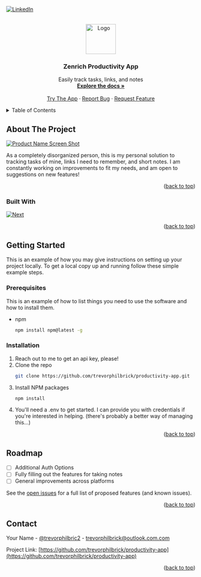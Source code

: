 <!-- Improved compatibility of back to top link: See: https://github.com/othneildrew/Best-README-Template/pull/73 -->

<a name="readme-top"></a>

<!--
*** Thanks for checking out the Best-README-Template. If you have a suggestion
*** that would make this better, please fork the repo and create a pull request
*** or simply open an issue with the tag "enhancement".
*** Don't forget to give the project a star!
*** Thanks again! Now go create something AMAZING! :D
-->

<!-- PROJECT SHIELDS -->
<!--
*** I'm using markdown "reference style" links for readability.
*** Reference links are enclosed in brackets [ ] instead of parentheses ( ).
*** See the bottom of this document for the declaration of the reference variables
*** for contributors-url, forks-url, etc. This is an optional, concise syntax you may use.
*** https://www.markdownguide.org/basic-syntax/#reference-style-links
-->

[![LinkedIn][linkedin-shield]][linkedin-url]

<!-- PROJECT LOGO -->
<br />
<div align="center">
  <a href="https://github.com/trevorphilbrick/productivity-app">
    <img src="images/logo.png" alt="Logo" width="80" height="80">
  </a>

<h3 align="center">Zenrich Productivity App</h3>

  <p align="center">
    Easily track tasks, links, and notes
    <br />
    <a href="https://github.com/trevorphilbrick/productivity-app"><strong>Explore the docs »</strong></a>
    <br />
    <br />
    <a href="https://productivity-app-six.vercel.app/">Try The App</a>
    ·
    <a href="https://productivity-app-six.vercel.app/issues">Report Bug</a>
    ·
    <a href="https://productivity-app-six.vercel.app/issues">Request Feature</a>
  </p>
</div>

<!-- TABLE OF CONTENTS -->
<details>
  <summary>Table of Contents</summary>
  <ol>
    <li>
      <a href="#about-the-project">About The Project</a>
      <ul>
        <li><a href="#built-with">Built With</a></li>
      </ul>
    </li>
    <li>
      <a href="#getting-started">Getting Started</a>
      <ul>
        <li><a href="#prerequisites">Prerequisites</a></li>
        <li><a href="#installation">Installation</a></li>
      </ul>
    </li>
    <li><a href="#usage">Usage</a></li>
    <li><a href="#roadmap">Roadmap</a></li>
    <li><a href="#contributing">Contributing</a></li>
    <li><a href="#license">License</a></li>
    <li><a href="#contact">Contact</a></li>
    <li><a href="#acknowledgments">Acknowledgments</a></li>
  </ol>
</details>

<!-- ABOUT THE PROJECT -->

## About The Project

[![Product Name Screen Shot][product-screenshot]](https://example.com)

As a completely disorganized person, this is my personal solution to tracking tasks of mine, links I need to remember, and short notes. I am constantly working on improvements to fit my needs, and am open to suggestions on new features!

<p align="right">(<a href="#readme-top">back to top</a>)</p>

### Built With

[![Next][Next.js]][Next-url]

<p align="right">(<a href="#readme-top">back to top</a>)</p>

<!-- GETTING STARTED -->

## Getting Started

This is an example of how you may give instructions on setting up your project locally.
To get a local copy up and running follow these simple example steps.

### Prerequisites

This is an example of how to list things you need to use the software and how to install them.

- npm
  ```sh
  npm install npm@latest -g
  ```

### Installation

1. Reach out to me to get an api key, please!
2. Clone the repo
   ```sh
   git clone https://github.com/trevorphilbrick/productivity-app.git
   ```
3. Install NPM packages
   ```sh
   npm install
   ```
4. You'll need a .env to get started. I can provide you with credentials if you're interested in helping. (there's probably a better way of managing this...)

<p align="right">(<a href="#readme-top">back to top</a>)</p>

<!-- ROADMAP -->

## Roadmap

- [ ] Additional Auth Options
- [ ] Fully filling out the features for taking notes
- [ ] General improvements across platforms

See the [open issues](https://github.com/trevorphilbrick/productivity-app/issues) for a full list of proposed features (and known issues).

<p align="right">(<a href="#readme-top">back to top</a>)</p>

<!-- CONTACT -->

## Contact

Your Name - [@trevorphilbric2](https://twitter.com/trevorphilbric2) - trevorphilbrick@outlook.com.com

Project Link: [https://github.com/trevorphilbrick/productivity-app](https://github.com/trevorphilbrick/productivity-app)

<p align="right">(<a href="#readme-top">back to top</a>)</p>

<!-- ACKNOWLEDGMENTS -->

<!-- MARKDOWN LINKS & IMAGES -->
<!-- https://www.markdownguide.org/basic-syntax/#reference-style-links -->

[contributors-shield]: https://img.shields.io/github/contributors/trevorphilbrick/productivity-app.svg?style=for-the-badge
[contributors-url]: https://github.com/trevorphilbrick/productivity-app/graphs/contributors
[forks-shield]: https://img.shields.io/github/forks/trevorphilbrick/productivity-app.svg?style=for-the-badge
[forks-url]: https://github.com/trevorphilbrick/productivity-app/network/members
[stars-shield]: https://img.shields.io/github/stars/trevorphilbrick/productivity-app.svg?style=for-the-badge
[stars-url]: https://github.com/trevorphilbrick/productivity-app/stargazers
[issues-shield]: https://img.shields.io/github/issues/trevorphilbrick/productivity-app.svg?style=for-the-badge
[issues-url]: https://github.com/trevorphilbrick/productivity-app/issues
[license-shield]: https://img.shields.io/github/license/trevorphilbrick/productivity-app.svg?style=for-the-badge
[license-url]: https://github.com/trevorphilbrick/productivity-app/blob/master/LICENSE.txt
[linkedin-shield]: https://img.shields.io/badge/-LinkedIn-black.svg?style=for-the-badge&logo=linkedin&colorB=555
[linkedin-url]: https://www.linkedin.com/in/trevor-philbrick/
[product-screenshot]: images/screenshot.png
[Next.js]: https://img.shields.io/badge/next.js-000000?style=for-the-badge&logo=nextdotjs&logoColor=white
[Next-url]: https://nextjs.org/
[React.js]: https://img.shields.io/badge/React-20232A?style=for-the-badge&logo=react&logoColor=61DAFB
[React-url]: https://reactjs.org/
[Vue.js]: https://img.shields.io/badge/Vue.js-35495E?style=for-the-badge&logo=vuedotjs&logoColor=4FC08D
[Vue-url]: https://vuejs.org/
[Angular.io]: https://img.shields.io/badge/Angular-DD0031?style=for-the-badge&logo=angular&logoColor=white
[Angular-url]: https://angular.io/
[Svelte.dev]: https://img.shields.io/badge/Svelte-4A4A55?style=for-the-badge&logo=svelte&logoColor=FF3E00
[Svelte-url]: https://svelte.dev/
[Laravel.com]: https://img.shields.io/badge/Laravel-FF2D20?style=for-the-badge&logo=laravel&logoColor=white
[Laravel-url]: https://laravel.com
[Bootstrap.com]: https://img.shields.io/badge/Bootstrap-563D7C?style=for-the-badge&logo=bootstrap&logoColor=white
[Bootstrap-url]: https://getbootstrap.com
[JQuery.com]: https://img.shields.io/badge/jQuery-0769AD?style=for-the-badge&logo=jquery&logoColor=white
[JQuery-url]: https://jquery.com
